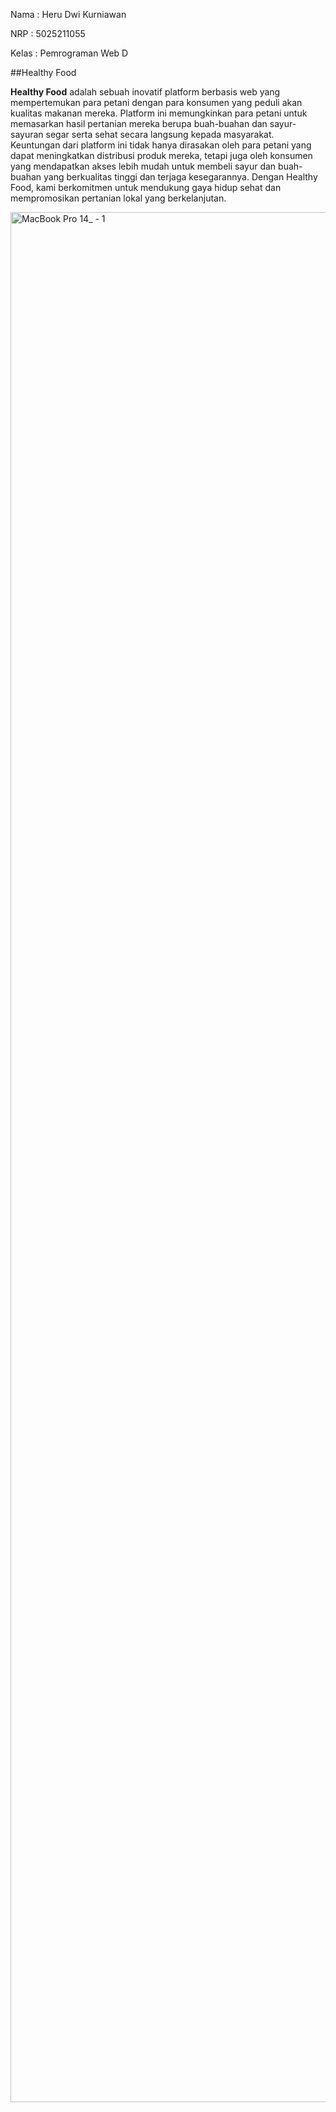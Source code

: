 Nama : Heru Dwi Kurniawan

NRP : 5025211055

Kelas : Pemrograman Web D

##Healthy Food


**Healthy Food** adalah sebuah inovatif platform berbasis web yang mempertemukan para petani dengan para konsumen yang peduli akan kualitas makanan mereka. Platform ini memungkinkan para petani untuk memasarkan hasil pertanian mereka berupa buah-buahan dan sayur-sayuran segar serta sehat secara langsung kepada masyarakat. Keuntungan dari platform ini tidak hanya dirasakan oleh para petani yang dapat meningkatkan distribusi produk mereka, tetapi juga oleh konsumen yang mendapatkan akses lebih mudah untuk membeli sayur dan buah-buahan yang berkualitas tinggi dan terjaga kesegarannya. Dengan Healthy Food, kami berkomitmen untuk mendukung gaya hidup sehat dan mempromosikan pertanian lokal yang berkelanjutan.

<img width="3024" alt="MacBook Pro 14_ - 1" src="https://github.com/yusnaaaaa/pweb-tugas-1/assets/93961310/ee80f198-c485-4d19-9dc8-86c53152b001">
